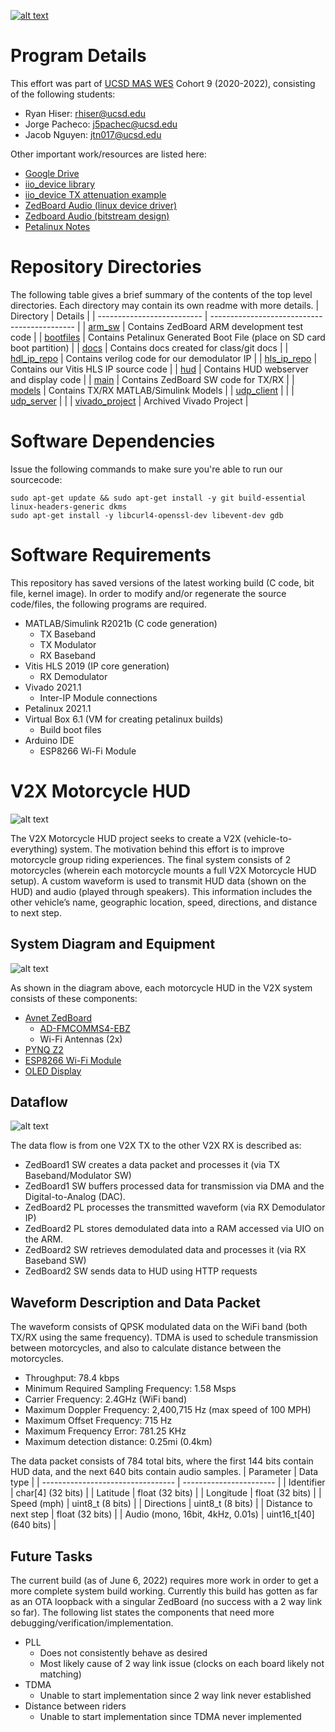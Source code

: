 [![alt text](docs/images/thumbnail.png?raw=true)](https://www.youtube.com/watch?v=SJ1P-lReLIU)

# Program Details
This effort was part of [UCSD MAS WES](https://jacobsschool.ucsd.edu/mas/wes) Cohort 9 (2020-2022), consisting of the following students:
- Ryan Hiser: rhiser@ucsd.edu
- Jorge Pacheco: j5pachec@ucsd.edu
- Jacob Nguyen: jtn017@ucsd.edu

Other important work/resources are listed here:
- [Google Drive](https://drive.google.com/drive/folders/1-ji_W6FZ46F6Ge3nmcZqJ8UrlpsPyltQ?usp=sharing)
- [iio_device library](https://analogdevicesinc.github.io/libiio/v0.16/group__Device)
- [iio_device TX attenuation example](https://wiki.analog.com/resources/tools-software/linux-drivers/iio-transceiver/ad9361#tx_attenuation_control)
- [ZedBoard Audio (linux device driver)](https://yuhei1-horibe.medium.com/linux-device-driver-for-zedboard-audio-7e2d1efc2941)
- [Zedboard Audio (bitstream design)](https://yuhei1-horibe.medium.com/zedboard-audio-hardware-design-b19c3a1bf453)
- [Petalinux Notes](./docs/bsp_notes.md)
  
# Repository Directories
The following table gives a brief summary of the contents of the top level directories.
Each directory may contain its own readme with more details.
| Directory                  | Details                                      |
| -------------------------- | -------------------------------------------- |
| [arm_sw](arm_sw)           | Contains ZedBoard ARM development test code  |
| [bootfiles](bootfiles)     | Contains Petalinux Generated Boot File (place on SD card boot partition)  |
| [docs](docs)               | Contains docs created for class/git docs     |
| [hdl_ip_repo](hdl_ip_repo) | Contains verilog code for our demodulator IP |
| [hls_ip_repo](hls_ip_repo) | Contains our Vitis HLS IP source code        |
| [hud](hud)                 | Contains HUD webserver and display code      |
| [main](main)               | Contains ZedBoard SW code for TX/RX          |
| [models](models)           | Contains TX/RX MATLAB/Simulink Models        |
| [udp_client](udp_client)           |         |
| [udp_server](udp_server)           |         |
| [vivado_project](vivado_project)   | Archived Vivado Project         |

# Software Dependencies
Issue the following commands to make sure you're able to run our sourcecode:

```
sudo apt-get update && sudo apt-get install -y git build-essential linux-headers-generic dkms
sudo apt-get install -y libcurl4-openssl-dev libevent-dev gdb
```

# Software Requirements
This repository has saved versions of the latest working build (C code, bit file, kernel image).
In order to modify and/or regenerate the source code/files, the following programs are required.

- MATLAB/Simulink R2021b (C code generation)
  - TX Baseband
  - TX Modulator
  - RX Baseband
- Vitis HLS 2019 (IP core generation)
  - RX Demodulator
- Vivado 2021.1
  - Inter-IP Module connections
- Petalinux 2021.1
- Virtual Box 6.1 (VM for creating petalinux builds)
  - Build boot files
- Arduino IDE
  - ESP8266 Wi-Fi Module


# V2X Motorcycle HUD
![alt text](docs/images/v2x.png?raw=true)

The V2X Motorcycle HUD project seeks to create a V2X (vehicle-to-everything) system.
The motivation behind this effort is to improve motorcycle group riding experiences.
The final system consists of 2 motorcycles (wherein each motorcycle mounts a full V2X Motorcycle HUD setup).
A custom waveform is used to transmit HUD data (shown on the HUD) and audio (played through speakers).
This information includes the other vehicle’s name, geographic location, speed, directions, and distance to next step.

## System Diagram and Equipment
![alt text](docs/images/apparatus.png?raw=true)

As shown in the diagram above, each motorcycle HUD in the V2X system consists of these components:

- [Avnet ZedBoard](https://www.avnet.com/wps/portal/us/products/avnet-boards/avnet-board-families/zedboard/)
  - [AD-FMCOMMS4-EBZ](https://www.analog.com/en/design-center/evaluation-hardware-and-software/evaluation-boards-kits/eval-ad-fmcomms4-ebz.html)
  - Wi-Fi Antennas (2x)
- [PYNQ Z2](http://www.pynq.io/board.html)
- [ESP8266 Wi-Fi Module](https://www.amazon.com/gp/product/B081CSJV2V/ref=ppx_yo_dt_b_asin_title_o01_s00?ie=UTF8&psc=1)
- [OLED Display](https://www.amazon.com/gp/product/B09JWN8K99/ref=ppx_yo_dt_b_asin_title_o01_s00?ie=UTF8&th=1)

## Dataflow
![alt text](docs/images/dataflow.png?raw=true)

The data flow is from one V2X TX to the other V2X RX is described as:

- ZedBoard1 SW creates a data packet and processes it (via TX Baseband/Modulator SW)
- ZedBoard1 SW buffers processed data for transmission via DMA and the Digital-to-Analog (DAC).
- ZedBoard2 PL processes the transmitted waveform (via RX Demodulator IP)
- ZedBoard2 PL stores demodulated data into a RAM accessed via UIO on the ARM.
- ZedBoard2 SW retrieves demodulated data and processes it (via RX Baseband SW) 
- ZedBoard2 SW sends data to HUD using HTTP requests

## Waveform Description and Data Packet
The waveform consists of QPSK modulated data on the WiFi band (both TX/RX using the same frequency).
TDMA is used to schedule transmission between motorcycles, and also to calculate distance between the motorcycles.

- Throughput: 78.4 kbps
- Minimum Required Sampling Frequency: 1.58 Msps
- Carrier Frequency: 2.4GHz (WiFi band)
- Maximum Doppler Frequency: 2,400,715 Hz (max speed of 100 MPH)
- Maximum Offset Frequency: 715 Hz
- Maximum Frequency Error: 781.25 KHz
- Maximum detection distance: 0.25mi (0.4km)

The data packet consists of 784 total bits, where the first 144 bits contain HUD data, and the next 640 bits contain audio samples.
| Parameter                         | Data type               |
| --------------------------------- | ----------------------- |
| Identifier                        | char[4]      (32 bits)  |
| Latitude                          | float        (32 bits)  |
| Longitude                         | float        (32 bits)  |
| Speed (mph)                       | uint8_t      (8  bits)  |
| Directions                        | uint8_t      (8  bits)  |
| Distance to next step             | float        (32 bits)  |
| Audio (mono, 16bit, 4kHz, 0.01s)  | uint16_t[40] (640 bits) |

## Future Tasks
The current build (as of June 6, 2022) requires more work in order to get a more complete system build working.
Currently this build has gotten as far as an OTA loopback with a singular ZedBoard (no success with a 2 way link so far).
The following list states the components that need more debugging/verification/implementation.

- PLL
  - Does not consistently behave as desired
  - Most likely cause of 2 way link issue (clocks on each board likely not matching)
- TDMA
  - Unable to start implementation since 2 way link never established
- Distance between riders
  - Unable to start implementation since TDMA never implemented
